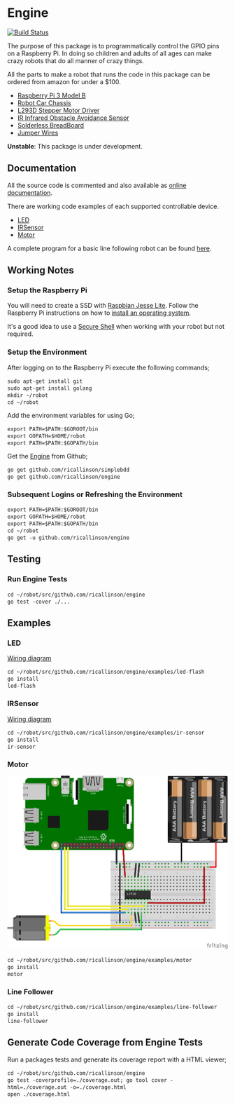 # Engine

[![Build Status](https://travis-ci.org/ricallinson/engine.svg?branch=master)](https://travis-ci.org/ricallinson/engine)

The purpose of this package is to programmatically control the GPIO pins on a Raspberry Pi. In doing so children and adults of all ages can make crazy robots that do all manner of crazy things.

All the parts to make a robot that runs the code in this package can be ordered from amazon for under a $100.

* [Raspberry Pi 3 Model B](https://www.amazon.com/gp/product/B01EW3QU22/ref=oh_aui_detailpage_o02_s00?ie=UTF8&psc=1)
* [Robot Car Chassis](https://www.amazon.com/gp/product/B01LXY7CM3/ref=oh_aui_detailpage_o04_s00?ie=UTF8&psc=1)
* [L293D Stepper Motor Driver](https://www.amazon.com/gp/product/B00ODQM8KC/ref=oh_aui_detailpage_o03_s00?ie=UTF8&psc=1)
* [IR Infrared Obstacle Avoidance Sensor](https://www.amazon.com/gp/product/B01I57HIJ0/ref=oh_aui_detailpage_o04_s00?ie=UTF8&psc=1)
* [Solderless BreadBoard](https://www.amazon.com/gp/product/B01258UZMC/ref=oh_aui_detailpage_o01_s00?ie=UTF8&psc=1)
* [Jumper Wires](https://www.amazon.com/gp/product/B01EV70C78/ref=oh_aui_detailpage_o01_s00?ie=UTF8&psc=1)

__Unstable__: This package is under development.

## Documentation

All the source code is commented and also available as [online documentation](https://godoc.org/github.com/ricallinson/engine).

There are working code examples of each supported controllable device.

* [LED](https://github.com/ricallinson/engine/blob/master/examples/led-flash/main.go)
* [IRSensor](https://github.com/ricallinson/engine/blob/master/examples/ir-sensor/main.go)
* [Motor](https://github.com/ricallinson/engine/blob/master/examples/motor/main.go)

A complete program for a basic line following robot can be found [here](https://github.com/ricallinson/engine/blob/master/examples/line-follower/main.go).

## Working Notes

### Setup the Raspberry Pi

You will need to create a SSD with [Raspbian Jesse Lite](https://www.raspberrypi.org/downloads/raspbian/). Follow the Raspberry Pi instructions on how to [install an operating system](https://www.raspberrypi.org/documentation/installation/installing-images/README.md).

It's a good idea to use a [Secure Shell](https://www.raspberrypi.org/documentation/remote-access/ssh/) when working with your robot but not required.

### Setup the Environment

After logging on to the Raspberry Pi execute the following commands;

	sudo apt-get install git
	sudo apt-get install golang
	mkdir ~/robot
	cd ~/robot

Add the environment variables for using Go;
	
	export PATH=$PATH:$GOROOT/bin
	export GOPATH=$HOME/robot
	export PATH=$PATH:$GOPATH/bin

Get the [Engine](https://github.com/ricallinson/engine) from Github;

	go get github.com/ricallinson/simplebdd
	go get github.com/ricallinson/engine

### Subsequent Logins or Refreshing the Environment

	export PATH=$PATH:$GOROOT/bin
	export GOPATH=$HOME/robot
	export PATH=$PATH:$GOPATH/bin
	cd ~/robot
	go get -u github.com/ricallinson/engine

## Testing

### Run Engine Tests

	cd ~/robot/src/github.com/ricallinson/engine
	go test -cover ./...

## Examples

### LED

[Wiring diagram](https://github.com/ricallinson/engine/blob/master/examples/led-flash/led-flash_bb.png)

	cd ~/robot/src/github.com/ricallinson/engine/examples/led-flash
	go install
	led-flash

### IRSensor

[Wiring diagram](https://github.com/ricallinson/engine/blob/master/examples/ir-sensor/ir-sensor_bb.png)

	cd ~/robot/src/github.com/ricallinson/engine/examples/ir-sensor
	go install
	ir-sensor

### Motor

![Wiring diagram](https://raw.githubusercontent.com/ricallinson/engine/master/examples/motor/motor_bb.png)

	cd ~/robot/src/github.com/ricallinson/engine/examples/motor
	go install
	motor

### Line Follower

	cd ~/robot/src/github.com/ricallinson/engine/examples/line-follower
	go install
	line-follower

## Generate Code Coverage from Engine Tests

Run a packages tests and generate its coverage report with a HTML viewer;

	cd ~/robot/src/github.com/ricallinson/engine
	go test -coverprofile=./coverage.out; go tool cover -html=./coverage.out -o=./coverage.html
	open ./coverage.html
